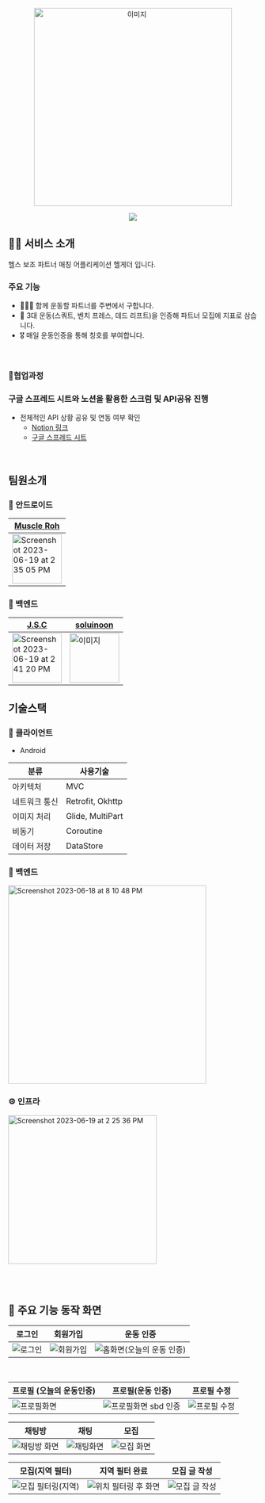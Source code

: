 
<p align="center">
  <img src="https://github.com/hel-gather/hel-gather-server/assets/67910922/37af5b02-80c3-4762-8985-e256092ea29e" alt="이미지" style="width: 400px;">

</p>

<p align="center">
  <a href="https://github.com/hel-gather/hel-gather-server/wiki">
    <img src="https://img.shields.io/badge/Github Wiki-FC6D26?style=for-the-badge&logo=Github&logoColor=white">
  </a>
</p>

## 🏋️‍♀️ 서비스 소개
헬스 보조 파트너 매칭 어플리케이션 헬게더 입니다.

### 주요 기능
* 🧑‍🤝‍🧑 함께 운동할 파트너를 주변에서 구합니다.
* 💪 3대 운동(스쿼트, 벤치 프레스, 데드 리프트)을 인증해 파트너 모집에 지표로 삼습니다.
* 🎖️ 매일 운동인증을 통해 칭호를 부여합니다.

<br>

### 📝협업과정

### 구글 스프레드 시트와 노션을 활용한 스크럼 및 API공유 진행

- 전체적인 API 상황 공유 및 연동 여부 확인
    - [Notion 링크](https://www.notion.so/hel-gather-66a89ff7e0bd4b08aa8f9b45cb588255?pvs=21)
    - [구글 스프레드 시트](https://docs.google.com/spreadsheets/d/17-fmBPZ63nc6bCQqaylw76ZJjoMvthpS2mK8A2o37AA/edit?usp=sharing)

<br>

## 팀원소개
### 🤖 안드로이드
|[Muscle Roh](https://github.com/BENDENG1)|
|---|
|<img width="100" alt="Screenshot 2023-06-19 at 2 35 05 PM" src="https://github.com/hel-gather/hel-gather-server/assets/67910922/48efcd3b-e472-4a83-b423-76a8b811792f">|

### 🚪 백엔드
|[J.S.C](https://github.com/vmfaldwntjd)|[soluinoon](https://github.com/soluinoon)|
|---|---|
|<img width="100" alt="Screenshot 2023-06-19 at 2 41 20 PM" src="https://github.com/hel-gather/hel-gather-server/assets/67910922/d9ade50f-3d51-4674-bbc2-96046980e01d">|<img src="https://github.com/hel-gather/hel-gather-server/assets/67910922/119dd9f5-5fbe-4c46-ac7a-a195526f2112" alt="이미지" style="width: 100px;">|

## 기술스택

### 💪 클라이언트
- Android

| 분류 | 사용기술 |
| -- | -- |
|아키텍처|MVC|
|네트워크 통신|Retrofit, Okhttp|
|이미지 처리|Glide, MultiPart|
|비동기|Coroutine|
|데이터 저장|DataStore|

### 🚪 백엔드
<img width="400" alt="Screenshot 2023-06-18 at 8 10 48 PM" src="https://github.com/hel-gather/hel-gather-server/assets/67910922/ad5c8217-154e-41e7-8d54-4fbfb807c3ae">

### ⚙️ 인프라
<img width="300" alt="Screenshot 2023-06-19 at 2 25 36 PM" src="https://github.com/hel-gather/hel-gather-server/assets/67910922/bad9b524-5414-4bb8-87db-b1eea555cb78">

<br><br>

## 📲 주요 기능 동작 화면

|로그인|회원가입|운동 인증|
|---|---|---|
|![로그인](https://github.com/hel-gather/hel-gather-client/assets/76191161/8c8dd69c-a72f-4392-bc7a-b5796f789c26)|![회원가입](https://github.com/hel-gather/hel-gather-client/assets/76191161/d348571e-17b3-47aa-8692-2f6869ad0d21)|![홈화면(오늘의 운동 인증)](https://github.com/hel-gather/hel-gather-client/assets/76191161/ac54d7f5-04e7-4d6a-ba54-bc5ce9bc2027)|

<br>

|프로필 (오늘의 운동인증)|프로필(운동 인증)|프로필 수정|
|---|---|---|
|![프로필화면](https://github.com/hel-gather/hel-gather-client/assets/76191161/f1edd104-cefd-456e-9716-b54018f4fa39)|![프로필화면 sbd 인증](https://github.com/hel-gather/hel-gather-client/assets/76191161/7e161d9a-bd52-4066-8f17-775a49561434)|![프로필 수정](https://github.com/hel-gather/hel-gather-client/assets/76191161/82cd9c8c-ad7b-4560-b588-5419a1d8c8c9)|

|채팅방|채팅|모집|
|---|---|---|
|![채팅방 화면](https://github.com/hel-gather/hel-gather-client/assets/76191161/73238ed4-57d5-4476-b38b-eafd72b7556c)|![채팅화면](https://github.com/hel-gather/hel-gather-client/assets/76191161/9965d1d4-486c-47f5-9a8d-ad5961cec3f1)|![모집 화면](https://github.com/hel-gather/hel-gather-client/assets/76191161/464b35c0-c590-499a-bae8-68f6126fcd78)|

|모집(지역 필터)|지역 필터 완료|모집 글 작성|
|---|---|---|
|![모집 필터링(지역)](https://github.com/hel-gather/hel-gather-client/assets/76191161/4be04dcd-c772-427e-b5a3-1fe9b17f97cb)|![위치 필터링 후 화면](https://github.com/hel-gather/hel-gather-client/assets/76191161/9f50878d-2ec2-4c13-a641-2071dae4f55e)|![모집 글 작성](https://github.com/hel-gather/hel-gather-client/assets/76191161/9193592a-c473-4b39-bd39-9213af780950)|

